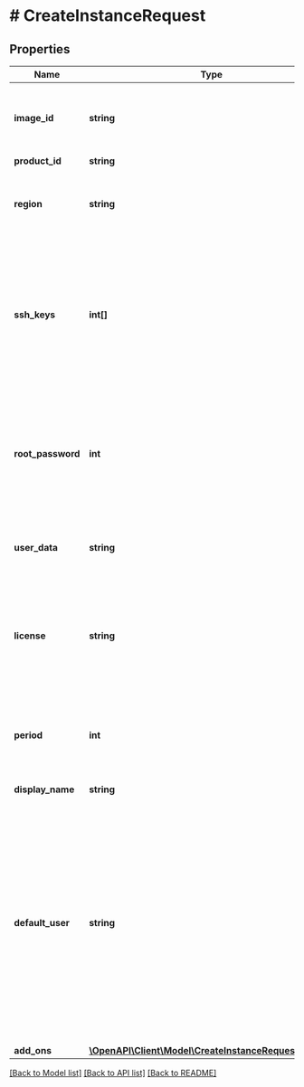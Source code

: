 # # CreateInstanceRequest

## Properties

Name | Type | Description | Notes
------------ | ------------- | ------------- | -------------
**image_id** | **string** | ImageId to be used to setup the compute instance. Default is Ubuntu 22.04 | [optional] [default to 'afecbb85-e2fc-46f0-9684-b46b1faf00bb']
**product_id** | **string** | Default is V1 | [default to 'V1']
**region** | **string** | Instance Region where the compute instance should be located. Default is EU | [optional] [default to 'EU']
**ssh_keys** | **int[]** | Array of &#x60;secretId&#x60;s of public SSH keys for logging into as &#x60;defaultUser&#x60; with administrator/root privileges. Applies to Linux/BSD systems. Please refer to Secrets Management API. | [optional]
**root_password** | **int** | &#x60;secretId&#x60; of the password for the &#x60;defaultUser&#x60; with administrator/root privileges. For Linux/BSD please use SSH, for Windows RDP. Please refer to Secrets Management API. | [optional]
**user_data** | **string** | [Cloud-Init](https://cloud-init.io/) Config in order to customize during start of compute instance. | [optional]
**license** | **string** | Additional licence in order to enhance your chosen product, mainly needed for software licenses on your product (not needed for windows). | [optional]
**period** | **int** | Initial contract period in months. Available periods are: 1, 3, 6 and 12 months. Default to 1 month | [default to 1]
**display_name** | **string** | The display name of the instance | [optional]
**default_user** | **string** | Default user name created for login during (re-)installation with administrative privileges. Allowed values for Linux/BSD are &#x60;admin&#x60; (use sudo to apply administrative privileges like root) or &#x60;root&#x60;. Allowed values for Windows are &#x60;admin&#x60; (has administrative privileges like administrator) or &#x60;administrator&#x60;. | [optional] [default to 'admin']
**add_ons** | [**\OpenAPI\Client\Model\CreateInstanceRequestAddOns**](CreateInstanceRequestAddOns.md) |  | [optional]

[[Back to Model list]](../../README.md#models) [[Back to API list]](../../README.md#endpoints) [[Back to README]](../../README.md)
